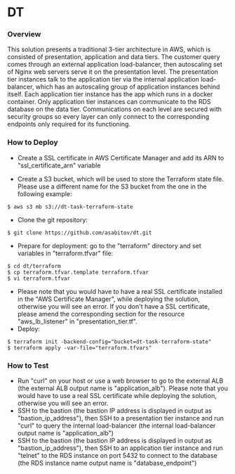 # DT

### Overview
This solution presents a traditional 3-tier architecture in AWS, which is consisted of presentation, application and data tiers. The customer query comes through an external application load-balancer, then autoscaling set of Nginx web servers serve it on the presentation level. The presentation tier instances talk to the application tier via the internal application load-balancer, which has an autoscaling group of application instances behind itself. Each application tier instance has the app which runs in a docker container. Only application tier instances can communicate to the RDS database on the data tier. Communications on each level are secured with security groups so every layer can only connect to the corresponding endpoints only required for its functioning.       

### How to Deploy

- Create a SSL certificate in AWS Certificate Manager and add its ARN to "ssl_certificate_arn" variable

- Create a S3 bucket, which will be used to store the Terraform state file. Please use a different name for the S3 bucket from the one in the following example:
```
$ aws s3 mb s3://dt-task-terraform-state
```
- Clone the git repository:
```
$ git clone https://github.com/asabitov/dt.git
```
- Prepare for deployment: go to the "terraform" directory and set variables in "terraform.tfvar" file:
```
$ cd dt/terraform
$ cp terraform.tfvar.template terraform.tfvar
$ vi terraform.tfvar
```
- Please note that you would have to have a real SSL certificate installed in the "AWS Certificate Manager", while deploying the solution, otherwise you will see an error. If you don't have a SSL certificate, please amend the corresponding section for the resource "aws_lb_listener" in "presentation_tier.tf". 
- Deploy:
``` 
$ terraform init -backend-config="bucket=dt-task-terraform-state"
$ terraform apply -var-file="terraform.tfvars"
```

### How to Test
- Run "curl" on your host or use a web browser to go to the external ALB (the external ALB output name is "application_alb"). Please note that you would have to use a real SSL certificate while deploying the solution, otherwise you will see an error.
- SSH to the bastion (the bastion IP address is displayed in output as "bastion_ip_address"), then SSH to a presentation tier instance and run "curl" to query the internal load-balancer (the internal load-balancer output name is "application_alb") 
- SSH to the bastion (the bastion IP address is displayed in output as "bastion_ip_address"), then SSH to an application tier instance and run "telnet" to the RDS instance on port 5432 to connect to the database (the RDS instance name output name is "database_endpoint") 
     
